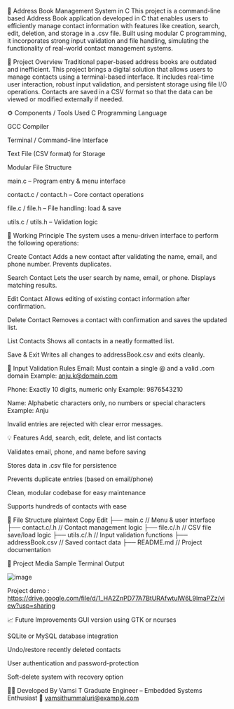 📒 Address Book Management System in C
This project is a command-line based Address Book application developed in C that enables users to efficiently manage contact information with features like creation, search, edit, deletion, and storage in a .csv file. Built using modular C programming, it incorporates strong input validation and file handling, simulating the functionality of real-world contact management systems.

📌 Project Overview
Traditional paper-based address books are outdated and inefficient. This project brings a digital solution that allows users to manage contacts using a terminal-based interface. It includes real-time user interaction, robust input validation, and persistent storage using file I/O operations. Contacts are saved in a CSV format so that the data can be viewed or modified externally if needed.

⚙️ Components / Tools Used
C Programming Language

GCC Compiler

Terminal / Command-line Interface

Text File (CSV format) for Storage

Modular File Structure

main.c – Program entry & menu interface

contact.c / contact.h – Core contact operations

file.c / file.h – File handling: load & save

utils.c / utils.h – Validation logic

🧠 Working Principle
The system uses a menu-driven interface to perform the following operations:

Create Contact
Adds a new contact after validating the name, email, and phone number. Prevents duplicates.

Search Contact
Lets the user search by name, email, or phone. Displays matching results.

Edit Contact
Allows editing of existing contact information after confirmation.

Delete Contact
Removes a contact with confirmation and saves the updated list.

List Contacts
Shows all contacts in a neatly formatted list.

Save & Exit
Writes all changes to addressBook.csv and exits cleanly.

🔐 Input Validation Rules
Email: Must contain a single @ and a valid .com domain
Example: anju.k@domain.com

Phone: Exactly 10 digits, numeric only
Example: 9876543210

Name: Alphabetic characters only, no numbers or special characters
Example: Anju

Invalid entries are rejected with clear error messages.

💡 Features
Add, search, edit, delete, and list contacts

Validates email, phone, and name before saving

Stores data in .csv file for persistence

Prevents duplicate entries (based on email/phone)

Clean, modular codebase for easy maintenance

Supports hundreds of contacts with ease

📂 File Structure
plaintext
Copy
Edit
├── main.c              // Menu & user interface
├── contact.c/.h        // Contact management logic
├── file.c/.h           // CSV file save/load logic
├── utils.c/.h          // Input validation functions
├── addressBook.csv     // Saved contact data
├── README.md           // Project documentation

📸 Project Media
Sample Terminal Output

![image](https://github.com/user-attachments/assets/257058af-ada8-4a14-b212-2f6dffaeb780)

Project demo :
https://drive.google.com/file/d/1_HA2ZnPD77A7BtURAfwtulW6L9lmaPZz/view?usp=sharing


📈 Future Improvements
GUI version using GTK or ncurses

SQLite or MySQL database integration

Undo/restore recently deleted contacts

User authentication and password-protection

Soft-delete system with recovery option

👩‍💻 Developed By
Vamsi T
Graduate Engineer – Embedded Systems Enthusiast
📧 vamsithummaluri@example.com

